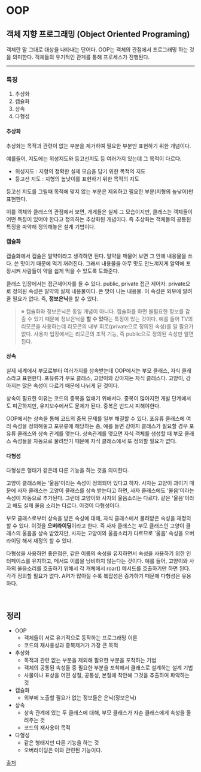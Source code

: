 # OOP

## 객체 지향 프로그래밍 (Object Oriented Programing)

객체란 말 그대로 대상을 나타내는 단어다.  OOP는 객체의 관점에서 프로그래밍 하는 것을 의미한다. 객체들의 유기적인 관계를 통해 프로세스가 진행된다.

---

### 특징

1. 추상화
2. 캡슐화
3. 상속
4. 다형성

#### 추상화

추상화는 목적과 관련이 없는 부분을 제거하여 필요한 부분만 표현하기 위한 개념이다.

예를들어, 지도에는 위성지도와 등고선지도 등 여러가지 있는데 그 목적이 다르다.

- 위성지도 : 지형의 정확한 실제 모습을 담기 위한 목적의 지도
- 등고선 지도 : 지형의 높낮이를 표현하기 위한 목적의 지도

등고선 지도를 그릴때 목적에 맞지 않는 부분은 제외하고 필요한 부분(지형의 높낮이)만 표현한다.

이를 객체와 클래스의 관점에서 보면, 개게들은 실제 그 모습이지만, 클래스는 객체들이 어떤 특징이 있어야 한다고 정의하는 추상화된 개념이다. 즉 추상화는 객체들의 공통된 특징을 파악해 정의해놓은 설계 기법이다.

#### 캡슐화

캡슐화에서 캡슐은 알약이라고 생각하면 된다. 알약을 깨물어 보면 그 안에 내용물을 쓰다. 쓴 맛이기 때문에 먹기 꺼려진다. 그래서 내용물을 아무 맛도 안느껴지게 알약에 포장시켜 사람들이 약을 쉽게 먹을 수 있도록 도와준다.

클래스 입장에서는 접근제어자를 들 수 있다. public, private 접근 제어자. private으로 정의된 속성은 알약의 실제 내용물이다. 쓴 맛이 나는 내용물. 이 속성은 외부에 알려줄 필요가 없다. 즉, **정보은닉**을 할 수 있다.

> ※ 캡슐화와 정보은닉은 동일 개념이 아니다. 캡슐화를 하면 불필요한 정보를 감출 수 있기 때문에 정보은닉을 **할 수 있다**는 특징이 있는 것이다. 예를 들어 TV의 리모콘을 사용하는데 리모콘의 내부 회로(private으로 정의된 속성)를 알 필요가 없다. 사용자 입장에서는 리모콘의 조작 기능, 즉 public으로 정의된 속성만 알면 된다.

#### 상속

실제 세계에서 부모로부터 여러가지를 상속받는데 OOP에서는 부모 클래스, 자식 클래스라고 표현한다. 포유류가 부모 클래스, 고양이와 강아지는 자식 클래스다. 고양이, 강아지는 많은 속성이 다르기 때문에 나뉘게 된 것이다.

상속이 필요한 이유는 코드의 중복을 없애기 위해서다. 중복이 많아지면 개발 단계에서도 피곤하지만, 유지보수에서도 문제가 된다. 중복은 반드시 피해야한다.

OOP에서는 상속을 통해 코드의 중복 문제를 일부 해결할 수 있다. 포유류 클래스에 여러 속성을 정의해놓고 포유류에 해당하는 종, 예를 들면 강아지 클래스가 필요할 경우 포유류 클래스와 상속 관계를 맺는다. 상속관계를 맺으면 자식 객체를 생성할 때 부모 클래스 속성들을 자동으로 물려받기 때문에 자식 클래스에서 또 정의할 필요가 없다.

#### 다형성

다형성은 형태가 같은데 다른 기능을 하는 것을 의미한다.

고양이 클래스에는 '울음'이라는 속성이 정의되어 있다고 하자. 사자는 고양이 과이기 때문에 사자 클래스는 고양이 클래스를 상속 받는다고 하면, 사자 클래스에도 '울음'이라는 속성이 자동으로 추가된다. 그런데 고양이와 사자의 울음소리는 다르다. 같은 '울음'이라고 해도 실제 울음 소리는 다르다. 이것이 다형성이다.

부모 클래스로부터 상속을 받은 속성에 대해, 자식 클래스에서 물려받은 속성을 재정의 할 수 있다. 이것을 **오버라이딩**이라고 한다. 즉 사자 클래스는 부모 클래스인 고양이 클래스의 울음을 상속 받았지만, 사자는 고양이와 울음소리가 다르므로 '울음' 속성을 오버라이딩 해서 재정의 할 수 있다. 

다형성을 사용하면 좋은점은, 같은 이름의 속성을 유지하면서 속성을 사용하기 위한 인터페이스를 유지하고, 메서드 이름을 낭비하지 않는다는 것이다. 예를 들어, 고양이와 사자의 울음소리를 호출하기 위해서 각 개체에서 roar() 메서드를 호출하기만 하면 된다. 각각 정의할 필요가 없다. API가 많아질 수록 복잡성은 증가하기 때문에 다형성은 유용하다.

<br/>

## 정리

- OOP
  - 객체들이 서로 유기적으로 동작하는 프로그래밍 이론
  - 코드의 재사용성과 중복제거가 가장 큰 목적
- 추상화
  - 목적과 관련 없는 부분을 제외해 필요한 부분을 포착하는 기법
  - 객체의 공통된 속성들 중 필요한 부분을 포착해서 클래스로 설계하는 설계 기법
  - 사물이나 표상을 어떤 성질, 공통성, 본질에 착안해 그것을 추출하여 파악하는 것
- 캡슐화
  - 외부에 노출할 필요가 없는 정보들은 은닉(정보은닉)
- 상속
  - 상속 관계에 있는 두 클래스에 대해, 부모 클래스가 자손 클래스에게 속성을 물려주는 것
  - 코드의 재사용이 목적
- 다형성
  - 같은 형태지만 다른 기능을 하는 것
  - 오버라이딩은 이와 관련된 기능이다.

[출처](https://victorydntmd.tistory.com/117)
